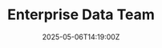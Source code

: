 ---
title: Enterprise Data Team
linkTitle: Enterprise Data Team
date: '2025-05-06T14:19:00Z'
weight: 1
description: The GitLab Enterprise Data Team aims to empower all team members to leverage
  data for business value, focusing on building reliable data products, minimizing
  time from question to insight, and fostering a data-driven culture through collaboration
  and self-service analytics.
draft: false
ref: enterprise-data-team
---